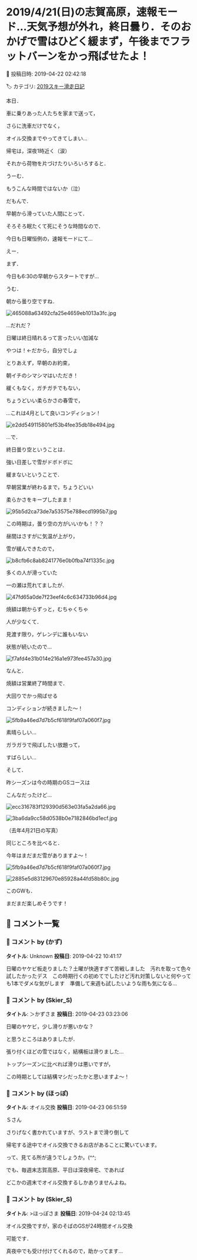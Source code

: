 # 2019/4/21(日)の志賀高原，速報モード…天気予想が外れ，終日曇り．そのおかげで雪はひどく緩まず，午後までフラットバーンをかっ飛ばせたよ！

📅 投稿日時: 2019-04-22 02:42:18

🏷️ カテゴリ: [2019スキー滑走日記](c3e4496fc0fb7f9c17ff21214a35b1ace.md)

本日．


車に乗りあった人たちを家まで送って，


さらに洗車だけでなく，


オイル交換までやってきてしまい…


帰宅は，深夜1時近く（涙）





それから荷物を片づけたりいろいろすると．


うーむ．


もうこんな時間ではないか（泣）





だもんで．


早朝から滑っていた人間にとって．


そろそろ眠たくて死にそうな時間なので．


今日も日曜恒例の，速報モードにて…





えー．


まず．


今日も6:30の早朝からスタートですが…


うむ．


朝から曇り空ですね．




![465088a63492cfa25e4659eb1013a3fc.jpg](images/465088a63492cfa25e4659eb1013a3fc.jpg)




…だれだ？


日曜は終日晴れるって言ったいい加減な


やつは！←だから，自分でしょ





とりあえず，早朝のお約束，


朝イチのシマシマはいただき！


緩くもなく，ガチガチでもない，


ちょうどいい柔らかさの春雪で，


…これは4月として良いコンディション！




![e2dd549115801ef53b4fee35db18e494.jpg](images/e2dd549115801ef53b4fee35db18e494.jpg)







…で．


終日曇り空ということは．


強い日差しで雪がドボドボに


緩まないということで．


早朝営業が終わるまで，ちょうどいい


柔らかさをキープしたまま！




![95b5d2ca73de7a53575e788ecd1995b7.jpg](images/95b5d2ca73de7a53575e788ecd1995b7.jpg)




この時期は，曇り空の方がいいかも！？？





昼間はさすがに気温が上がり，


雪が緩んできたので，




![b8cfb6c8ab8241776e0b0fba74f1335c.jpg](images/b8cfb6c8ab8241776e0b0fba74f1335c.jpg)




多くの人が滑っていた


一の瀬は荒れてましたが．




![47fd65a0de7f23eef4c6c634733b96d4.jpg](images/47fd65a0de7f23eef4c6c634733b96d4.jpg)







焼額は朝からずっと，むちゃくちゃ


人が少なくて．


見渡す限り，ゲレンデに誰もいない


状態が続いたので…




![f7afd4e31b014e216a1e973fee457a30.jpg](images/f7afd4e31b014e216a1e973fee457a30.jpg)




なんと．


焼額は営業終了時間まで．


大回りでかっ飛ばせる


コンディションが続きました～！




![5fb9a46ed7d7b5cf618f9faf07a060f7.jpg](images/5fb9a46ed7d7b5cf618f9faf07a060f7.jpg)







素晴らしい…


ガラガラで飛ばしたい放題って，


すばらしい…





そして．


昨シーズンは今の時期のGSコースは


こんなだったけど…




![ecc316783f129390d563e03fa5a2da66.jpg](images/ecc316783f129390d563e03fa5a2da66.jpg)









![3ba6da9cc58d0538b0e7182846bd1ecf.jpg](images/3ba6da9cc58d0538b0e7182846bd1ecf.jpg)




（去年4月21日の写真）





同じところを比べると．


今年はまだまだ雪がありますよ～！




![5fb9a46ed7d7b5cf618f9faf07a060f7.jpg](images/5fb9a46ed7d7b5cf618f9faf07a060f7.jpg)









![2885e5d83129670e85928a44fd58b80c.jpg](images/2885e5d83129670e85928a44fd58b80c.jpg)







このGWも．


まだまだ楽しめそうです！

## 💬 コメント一覧

### 💬 コメント by (かず)
**タイトル**: Unknown
**投稿日**: 2019-04-22 10:41:17

日曜のヤケビ板走りました？土曜が快適すぎて苦戦しました　汚れを取って色々試したかったデス　この時期行くの初めてでしたけど汚れ対策しないと何やっても1本でダメな気がします　準備して来週も試したいような雨も気になる…

### 💬 コメント by (Skier_S)
**タイトル**: ＞かずさま
**投稿日**: 2019-04-23 03:23:06

日曜のヤケビ，少し滑りが悪いかな？

と思うところはありましたが．

張り付くほどの雪ではなく，結構板は滑りました…

トップシーズンに比べれば滑りは悪いですが，

この時期としては結構マシだったかと思いますよ～！

### 💬 コメント by (ほっぽ)
**タイトル**: オイル交換
**投稿日**: 2019-04-23 06:51:59

Ｓさん



さりげなく書かれていますが、ラストまで滑り倒して

帰宅する途中でオイル交換できるお店があることに驚いています。

って、見てる所が違うでしょうか。(^^;



でも、毎週末志賀高原、平日は深夜帰宅、であれば

どこかの週末でオイル交換するしかありませんよね。

### 💬 コメント by (Skier_S)
**タイトル**: >ほっぽさま
**投稿日**: 2019-04-24 02:13:45

オイル交換ですが，家のそばのGSが24時間オイル交換

可能です．

真夜中でも受け付けてくれるので，助かってます…

